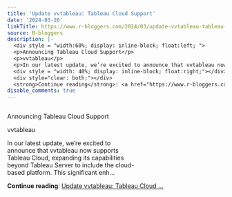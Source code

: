 ```yaml
---
title: 'Update vvtableau: Tableau Cloud Support'
date: '2024-03-26'
linkTitle: https://www.r-bloggers.com/2024/03/update-vvtableau-tableau-cloud-support/
source: R-bloggers
description: |-
  <div style = "width:60%; display: inline-block; float:left; ">
  <p>Announcing Tableau Cloud Support</p>
  <p>vvtableau</p>
  <p>In our latest update, we’re excited to announce that vvtableau now supports Tableau Cloud, expanding its capabilities beyond Tableau Server to include the cloud-based platform. This significant enh...</p></div>
  <div style = "width: 40%; display: inline-block; float:right;"></div>
  <div style="clear: both;"></div>
  <strong>Continue reading</strong>: <a href="https://www.r-bloggers.com/2024/03/update-vvtableau-tableau-cloud-support/">Update vvtableau: Tableau Cloud ...
disable_comments: true
---
```

<div style = "width:60%; display: inline-block; float:left; ">
<p>Announcing Tableau Cloud Support</p>
<p>vvtableau</p>
<p>In our latest update, we’re excited to announce that vvtableau now supports Tableau Cloud, expanding its capabilities beyond Tableau Server to include the cloud-based platform. This significant enh...</p></div>
<div style = "width: 40%; display: inline-block; float:right;"></div>
<div style="clear: both;"></div>
<strong>Continue reading</strong>: <a href="https://www.r-bloggers.com/2024/03/update-vvtableau-tableau-cloud-support/">Update vvtableau: Tableau Cloud ...
